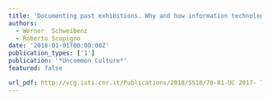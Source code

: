 ```yaml
---
title: 'Documenting past exhibitions. Why and how information technology could help to preserve dismantled shows'
authors:
  - Werner  Schweibenz
  - Roberto Scopigno
date: '2018-01-01T00:00:00Z'
publication_types: ['1']
publication: '*Uncommon Culture*'
featured: false

url_pdf: http://vcg.isti.cnr.it/Publications/2018/SS18/70-81-UC 2017- 7-MAIN-Schweibenz Scopigno-f.pdf
---
```

